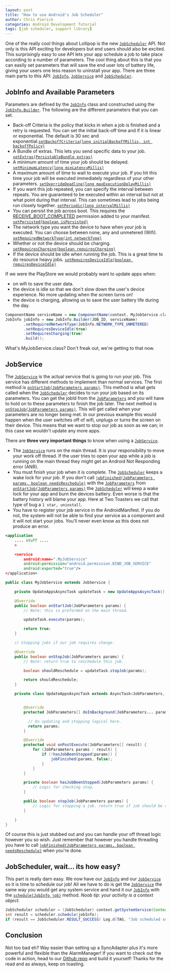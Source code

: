 ```yaml
---
layout: post
title: "How to use Android's Job Scheduler"
author: Chris Pierick
categories: Android Development Tutorial
tags: [job scheduler, support library]
---
```


One of the really cool things about Lollipop is the new [`JobScheduler`][1] API. Not only is this API exciting for developers but end users should also be excited.
 This surprisingly easy to use API lets your app schedule a job to take place according to a number of parameters.
 The cool thing about this is that you can easily set parameters that will save the end user lots of battery life, giving your users one less reason to uninstall your app.
 There are three main parts to this API: [`JobInfo`][3], [`JobService`][2] and [`JobScheduler`][1].
 <!--more-->

## JobInfo and Available Parameters

Parameters are defined by the [`JobInfo`][3] class and constructed using the [`JobInfo.Builder`][4].
 The following are the different parameters that you can set.

- Back-off Criteria is the policy that kicks in when a job is finished and a retry is requested. You can set the initial back-off time and if it is linear or exponential. The default is 30 sec and exponential.[`setBackoffCriteria(long initialBackoffMillis, int backoffPolicy)`][6]
- A Bundle of extras. This lets you send specific data to your job. [`setExtras(PersistableBundle extras)`][7]
- A minimum amount of time your job should be delayed. [`setMinimumLatency(long minLatencyMillis)`][8]
- A maximum amount of time to wait to execute your job. If you hit this time your job will be executed immediately regardless of your other parameters. [`setOverrideDeadline(long maxExecutionDelayMillis)`][9]
- If you want this job repeated, you can specify the interval between repeats. You are guaranteed to be executed within an interval but not at what point during that interval. This can sometimes lead to jobs being run closely together.  [`setPeriodic(long intervalMillis)`][10]
- You can persist the job across boot. This requires the [RECEIVE\_BOOT\_COMPLETED][5] permission added to your manifest. [`setPersisted(boolean isPersisted)`][11]
- The network type you want the device to have when your job is executed. You can choose between none, any and unmetered (Wifi). [`setRequiredNetworkType(int networkType)`][12]
- Whether or not the device should be charging. [`setRequiresCharging(boolean requiresCharging)`][13]
- If the device should be idle when running the job. This is a great time to do resource heavy jobs. [`setRequiresDeviceIdle(boolean requiresDeviceIdle)`][14]

If we were the PlayStore we would probably want to update apps when: 
- on wifi to save the user data. 
- the device is idle so that we don't slow down the user's device experience. No more updating when the screen turns on!
- the device is charging, allowing us to save the user battery life during the day.

```java
ComponentName serviceName = new ComponentName(context, MyJobService.class);
JobInfo jobInfo = new JobInfo.Builder(JOB_ID, serviceName)
        .setRequiredNetworkType(JobInfo.NETWORK_TYPE_UNMETERED)
        .setRequiresDeviceIdle(true)
        .setRequiresCharging(true)
        .build();
```

What's MyJobService.class? Don't freak out, we're getting to that now.

## JobService

The [`JobService`][2] is the actual service that is going to run your job.
 This service has different methods to implement than normal services.
 The first method is [`onStartJob(JobParameters params)`][15].
 This method is what gets called when the [`JobScheduler`][1] decides to run your job based on its parameters.
 You can get the jobId from the [`JobParameters`][18] and you will have to hold on to these parameters to finish the job later.
 The next method is [`onStopJob(JobParameters params)`][16]. This will get called when your parameters are no longer being met.
 In our previous example this would happen when the user switches off of wifi, unplugs or turns the screen on their device.
 This means that we want to stop our job as soon as we can; in this case we wouldn't update any more apps.

There are **three very important things** to know when using a [`JobService`][2].
- The [`JobService`][2] runs on the main thread. It is your responsibility to move your work off thread. If the user tries to open your app while a job is running on the main thread they might get an Android Not Responding error (ANR).
- You must finish your job when it is complete. The [`JobScheduler`][1] keeps a wake lock for your job. If you don't call [`jobFinished(JobParameters params, boolean needsReschedule)`][17] with the [`JobParameters`][18] from [`onStartJob(JobParameters params)`][15] the [`JobScheduler`][1] will keep a wake lock for your app and burn the devices battery. Even worse is that the battery history will blame your app. Here at Two Toasters we call that type of bug a `1 star, uninstall`.
- You have to register your job service in the AndroidManifest. If you do not, the system will not be able to find your service as a component and it will not start your jobs. You'll never even know as this does not produce an error.

```xml
<application
    .... stuff ....
    >

    <service
        android:name=".MyJobService"
        android:permission="android.permission.BIND_JOB_SERVICE"
        android:exported="true"/>
</application>
```

```java
public class MyJobService extends JobService {

    private UpdateAppsAsyncTask updateTask = new UpdateAppsAsyncTask();

    @Override
    public boolean onStartJob(JobParameters params) {
        // Note: this is preformed on the main thread.

        updateTask.execute(params);

        return true;
    }

    // Stopping jobs if our job requires change.

    @Override
    public boolean onStopJob(JobParameters params) {
        // Note: return true to reschedule this job.

        boolean shouldReschedule = updateTask.stopJob(params);

        return shouldReschedule;
    }

    private class UpdateAppsAsyncTask extends AsyncTask<JobParameters, Void, JobParameters[]> {


        @Override
        protected JobParameters[] doInBackground(JobParameters... params) {

          // Do updating and stopping logical here.
          return params;
        }

        @Override
        protected void onPostExecute(JobParameters[] result) {
            for (JobParameters params : result) {
                if (!hasJobBeenStopped(params)) {
                    jobFinished(params, false);
                }
            }
        }

        private boolean hasJobBeenStopped(JobParameters params) {
            // Logic for checking stop.
        }

        public boolean stopJob(JobParameters params) {
            // Logic for stopping a job. return true if job should be rescheduled.
        }

    }
}
```

Of course this is just stubbed out and you can handle your off thread logic however you so wish.
 Just remember that however you handle threading you have to call [`jobFinished(JobParameters params, boolean needsReschedule)`][17] when you're done.

## JobScheduler, wait... its how easy?

This part is really darn easy.
 We now have our [`JobInfo`][3] and our [`JobService`][2] so it is time to schedule our job!
 All we have to do is get the [`JobService`][2] the same way you would get any system service and hand it our [`JobInfo`][3] with the [`schedule(JobInfo job)`][19] method. *Noob tip: your activity is a context object.*

```java
JobScheduler scheduler = (JobScheduler) context.getSystemService(Context.JOB_SCHEDULER_SERVICE);
int result = scheduler.schedule(jobInfo);
if (result == JobScheduler.RESULT_SUCCESS) Log.d(TAG, "Job scheduled successfully!");
```

## Conclusion

Not too bad eh?
 Way easier than setting up a SyncAdapter plus it's more powerful and flexible than the AlarmManager!
 If you want to check out the code in action, head to our [Github repo][20] and build it yourself!
 Thanks for the read and as always, keep on toasting.


[1]: https://developer.android.com/reference/android/app/job/JobScheduler.html
[2]: https://developer.android.com/reference/android/app/job/JobService.html
[3]: https://developer.android.com/reference/android/app/job/JobInfo.html
[4]: https://developer.android.com/reference/android/app/job/JobInfo.Builder.html
[5]: https://developer.android.com/reference/android/Manifest.permission.html#RECEIVE_BOOT_COMPLETED
[6]: https://developer.android.com/reference/android/app/job/JobInfo.Builder.html#setBackoffCriteria(long,%20int)
[7]: https://developer.android.com/reference/android/app/job/JobInfo.Builder.html#setExtras(android.os.PersistableBundle)
[8]: https://developer.android.com/reference/android/app/job/JobInfo.Builder.html#setMinimumLatency(long)
[9]: https://developer.android.com/reference/android/app/job/JobInfo.Builder.html#setOverrideDeadline(long)
[10]: https://developer.android.com/reference/android/app/job/JobInfo.Builder.html#setPeriodic(long)
[11]: https://developer.android.com/reference/android/app/job/JobInfo.Builder.html#setPersisted(boolean)
[12]: https://developer.android.com/reference/android/app/job/JobInfo.Builder.html#setRequiredNetworkType(int)
[13]: https://developer.android.com/reference/android/app/job/JobInfo.Builder.html#setRequiresCharging(boolean)
[14]: https://developer.android.com/reference/android/app/job/JobInfo.Builder.html#setRequiresDeviceIdle(boolean)
[15]: https://developer.android.com/reference/android/app/job/JobService.html#onStartJob(android.app.job.JobParameters)
[16]: https://developer.android.com/reference/android/app/job/JobService.html#onStopJob(android.app.job.JobParameters)
[17]: https://developer.android.com/reference/android/app/job/JobService.html#jobFinished(android.app.job.JobParameters,%20boolean)
[18]: https://developer.android.com/reference/android/app/job/JobParameters.html
[19]: https://developer.android.com/reference/android/app/job/JobScheduler.html#schedule(android.app.job.JobInfo)
[20]: https://github.com/twotoasters/toastdroid/tree/master/chris/how_to_use_jobscheduler
